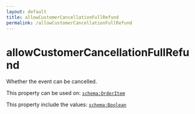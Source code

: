 ```yaml
---
layout: default
title: allowCustomerCancellationFullRefund
permalink: /allowCustomerCancellationFullRefund
---
```


# allowCustomerCancellationFullRefund
Whether the event can be cancelled.

This property can be used on: [`schema:OrderItem`](https://schema.org/OrderItem)

This property include the values: [`schema:Boolean`](https://schema.org/Boolean)
